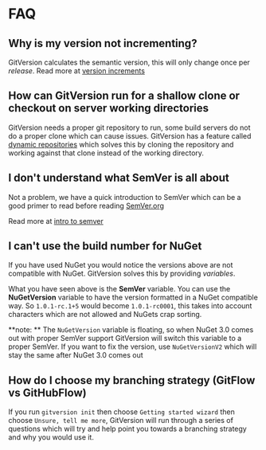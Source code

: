 # FAQ

## Why is my version not incrementing?
GitVersion calculates the semantic version, this will only change once per *release*. Read more at [version increments](./versionIncrements.md)

## How can GitVersion run for a shallow clone or checkout on server working directories
GitVersion needs a proper git repository to run, some build servers do not do a proper clone which can cause issues. GitVersion has a feature called [dynamic repositories](Dynamic-Repositories.md) which solves this by cloning the repository and working against that clone instead of the working directory.

## I don't understand what SemVer is all about
Not a problem, we have a quick introduction to SemVer which can be a good primer to read before reading [SemVer.org](http://semver.org)

Read more at [intro to semver](introToSemVer.md)

## I can't use the build number for NuGet
If you have used NuGet you would notice the versions above are not compatible with NuGet. GitVersion solves this by providing *variables*.

What you have seen above is the **SemVer** variable. You can use the **NuGetVersion** variable to have the version formatted in a NuGet compatible way.
So `1.0.1-rc.1+5` would become `1.0.1-rc0001`, this takes into account characters which are not allowed and NuGets crap sorting.

**note: ** The `NuGetVersion` variable is floating, so when NuGet 3.0 comes out with proper SemVer support GitVersion will switch this variable to a proper SemVer.
If you want to fix the version, use `NuGetVersionV2` which will stay the same after NuGet 3.0 comes out

## How do I choose my branching strategy (GitFlow vs GitHubFlow)
If you run `gitversion init` then choose `Getting started wizard` then choose `Unsure, tell me more`, GitVersion will run through a series of questions which will try and help point you towards a branching strategy and why you would use it.
